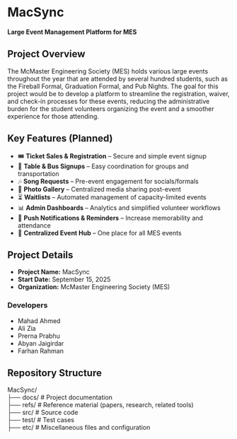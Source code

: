 # MacSync  
**Large Event Management Platform for MES**  

## Project Overview  
 The McMaster Engineering Society (MES) holds various large events throughout the year that are attended by several hundred students, such as the Fireball Formal, Graduation Formal, and Pub Nights. The goal for this project would be to develop a platform to streamline the registration, waiver, and check-in processes for these events, reducing the administrative burden for the student volunteers organizing the event and a smoother experience for those attending.



## Key Features (Planned)  
- 🎟️ **Ticket Sales & Registration** – Secure and simple event signup  
- 🚌 **Table & Bus Signups** – Easy coordination for groups and transportation 
- 🎶 **Song Requests** – Pre-event engagement for socials/formals  
- 📸 **Photo Gallery** – Centralized media sharing post-event  
- ⏳ **Waitlists** – Automated management of capacity-limited events  
- 📊 **Admin Dashboards** – Analytics and simplified volunteer workflows  
- 🔔 **Push Notifications & Reminders** – Increase memorability and attendance  
- 📅 **Centralized Event Hub** – One place for all MES events  



## Project Details  
- **Project Name:** MacSync  
- **Start Date:** September 15, 2025  
- **Organization:** McMaster Engineering Society (MES)  

### Developers  
- Mahad Ahmed  
- Ali Zia  
- Prerna Prabhu  
- Abyan Jaigirdar  
- Farhan Rahman  



## Repository Structure  
MacSync/ \
├── docs/ # Project documentation\
├── refs/ # Reference material (papers, research, related tools)\
├── src/ # Source code\
├── test/ # Test cases\
├── etc/ # Miscellaneous files and configuration